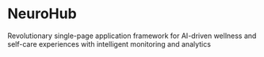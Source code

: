 # NeuroHub
Revolutionary single-page application framework for AI-driven wellness and self-care experiences with intelligent monitoring and analytics
